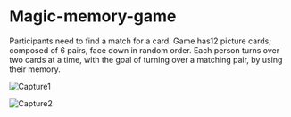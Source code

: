 # Magic-memory-game
Participants need to find a match for a card. Game has12 picture cards; composed of 6 pairs, face down in random order. Each person turns over two cards at a time, with the goal of turning over a matching pair, by using their memory.


![Capture1](https://user-images.githubusercontent.com/75576061/210822279-b50ae45b-245d-410c-b93e-58e190275c8d.JPG)


![Capture2](https://user-images.githubusercontent.com/75576061/210822251-5a5e8350-9132-47dc-8385-e69b2ffe530a.JPG)


